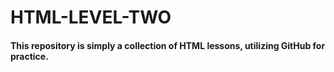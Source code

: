 # HTML-LEVEL-TWO

<H4>This repository is simply a collection of HTML lessons, utilizing GitHub for practice.<H4>
